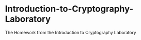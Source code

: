 # Introduction-to-Cryptography-Laboratory
 The Homework from the Introduction to Cryptography Laboratory
